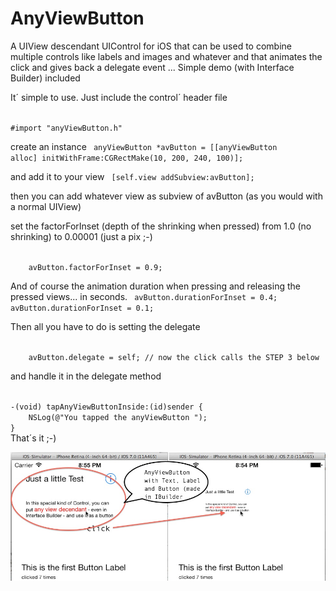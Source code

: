 AnyViewButton
=============

A UIView descendant UIControl for iOS that can be used to combine multiple controls like labels and images and whatever and that animates the click and gives back a delegate event ... Simple demo (with Interface Builder) included

It´ simple to use. Just include the control´ header file

<code>
#import "anyViewButton.h"
</code>

create an instance
<code>
  anyViewButton *avButton = [[anyViewButton alloc] initWithFrame:CGRectMake(10, 200, 240, 100)];
</code>

and add it to your view
<code>
  [self.view addSubview:avButton];
</code>

then you can add whatever view as subview of avButton (as you would with a normal UIView)

set the factorForInset (depth of the shrinking when pressed) from 1.0 (no shrinking) to 0.00001 (just a pix ;-)

<code>
    avButton.factorForInset = 0.9;
</code>

And of course the animation duration when pressing and releasing the pressed views... in seconds.
<code>
    avButton.durationForInset = 0.4;
    avButton.durationForInset = 0.1;
</code>

Then all you have to do is setting the delegate

<code>
    avButton.delegate = self; // now the click calls the STEP 3 below
</code>

and handle it in the delegate method

<code>
-(void) tapAnyViewButtonInside:(id)sender {
    NSLog(@"You tapped the anyViewButton ");
}
</code>
That´s it ;-)

![Screen](screenshot.jpg)


